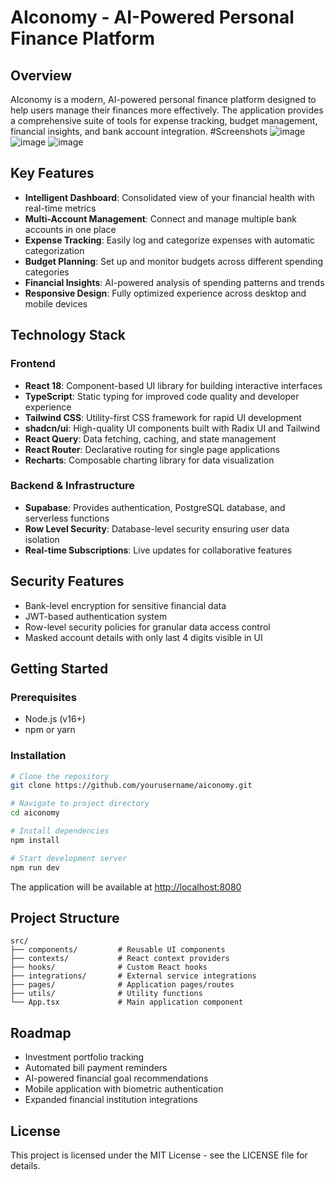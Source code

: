 
# AIconomy - AI-Powered Personal Finance Platform

## Overview

AIconomy is a modern, AI-powered personal finance platform designed to help users manage their finances more effectively. The application provides a comprehensive suite of tools for expense tracking, budget management, financial insights, and bank account integration.
#Screenshots
![image](https://github.com/user-attachments/assets/d617ca77-8238-43af-bcf9-bba6e6312472)
![image](https://github.com/user-attachments/assets/120bc733-335e-4123-928c-790f5fc11f77)
![image](https://github.com/user-attachments/assets/06d7fd76-7eec-450f-aa46-169c582e2f35)





## Key Features

- **Intelligent Dashboard**: Consolidated view of your financial health with real-time metrics
- **Multi-Account Management**: Connect and manage multiple bank accounts in one place
- **Expense Tracking**: Easily log and categorize expenses with automatic categorization
- **Budget Planning**: Set up and monitor budgets across different spending categories
- **Financial Insights**: AI-powered analysis of spending patterns and trends
- **Responsive Design**: Fully optimized experience across desktop and mobile devices

## Technology Stack

### Frontend
- **React 18**: Component-based UI library for building interactive interfaces
- **TypeScript**: Static typing for improved code quality and developer experience
- **Tailwind CSS**: Utility-first CSS framework for rapid UI development
- **shadcn/ui**: High-quality UI components built with Radix UI and Tailwind
- **React Query**: Data fetching, caching, and state management
- **React Router**: Declarative routing for single page applications
- **Recharts**: Composable charting library for data visualization

### Backend & Infrastructure
- **Supabase**: Provides authentication, PostgreSQL database, and serverless functions
- **Row Level Security**: Database-level security ensuring user data isolation
- **Real-time Subscriptions**: Live updates for collaborative features

## Security Features

- Bank-level encryption for sensitive financial data
- JWT-based authentication system
- Row-level security policies for granular data access control
- Masked account details with only last 4 digits visible in UI

## Getting Started

### Prerequisites
- Node.js (v16+)
- npm or yarn

### Installation

```bash
# Clone the repository
git clone https://github.com/yourusername/aiconomy.git

# Navigate to project directory
cd aiconomy

# Install dependencies
npm install

# Start development server
npm run dev
```

The application will be available at [http://localhost:8080](http://localhost:8080)

## Project Structure

```
src/
├── components/         # Reusable UI components
├── contexts/           # React context providers
├── hooks/              # Custom React hooks
├── integrations/       # External service integrations
├── pages/              # Application pages/routes
├── utils/              # Utility functions
└── App.tsx             # Main application component
```

## Roadmap

- Investment portfolio tracking
- Automated bill payment reminders
- AI-powered financial goal recommendations
- Mobile application with biometric authentication
- Expanded financial institution integrations

## License

This project is licensed under the MIT License - see the LICENSE file for details.
